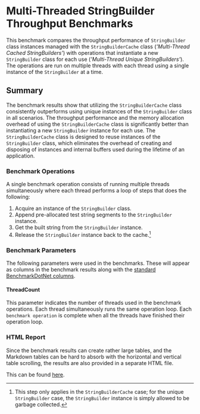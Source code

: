 ﻿# Multi-Threaded StringBuilder Throughput Benchmarks

This benchmark compares the throughput performance of `StringBuilder` class instances managed with the `StringBuilderCache` class (_'Multi-Thread Cached StringBuilders'_) with operations that instantiate a new `StringBuilder` class for each use (_'Multi-Thread Unique StringBuilders'_). The operations are run on multiple threads with each thread using a single instance of the `StringBuilder` at a time.

## Summary 

The benchmark results show that utilizing the `StringBuilderCache` class consistently outperforms using unique instances of the `StringBuilder` class in all scenarios. The throughput performance and the memory allocation overhead of using the `StringBuilderCache` class is significantly better than instantiating a new `StringBuilder` instance for each use. The `StringBuilderCache` class is designed to reuse instances of the `StringBuilder` class, which eliminates the overhead of creating and disposing of instances and internal buffers used during the lifetime of an application.

### Benchmark Operations

A single benchmark operation consists of running multiple threads simultaneously where each thread performs a loop of steps that does the following:

1. Acquire an instance of the `StringBuilder` class.
1. Append pre-allocated test string segments to the `StringBuilder` instance.
1. Get the built string from the `StringBuilder` instance.
1. Release the `StringBuilder` instance back to the cache.[^1]

[^1]: This step only applies in the `StringBuilderCache` case; for the unique `StringBuilder` case, the `StringBuilder` instance is simply allowed to be garbage collected.

### Benchmark Parameters

The following parameters were used in the benchmarks. These will appear as columns in the benchmark results along with the [standard BenchmarkDotNet columns](./stringbuildercache-benchmarks.md#legend).

#### ThreadCount

This parameter indicates the number of threads used in the benchmark operations. Each thread simultaneously runs the same operation loop. Each `benchmark operation` is complete when all the threads have finished their operation loop.

### HTML Report

Since the benchmark results can create rather large tables, and the Markdown tables can be hard to absorb with the horizontal and vertical table scrolling, the results are also provided in a separate HTML file. 

This can be found [here](./StringsBenchmarks.StringBuilderThroughputBenchmarks-report.html).
